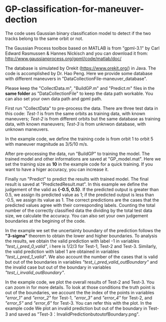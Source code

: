 # GP-classification-for-maneuver-dection
The code uses Gaussian binary classification model to detect if the two tracks belong to the same orbit or not.

The Gaussian Process toolbox based on MATLAB is from "gpml-3.1" by Carl Edward Rasmussen & Hannes Nickisch and you can download it from: http://www.gaussianprocess.org/gpml/code/matlab/doc/

The database is simulated by Orekit (https://www.orekit.org/) in Java. The code is accomplished by Dr. Hao Peng. 
Here we provide some database with different maneuvers in "DataCollectionFile-maneuver_database".

Please keep the "CollectData.m", "BuildGP.m" and "Predict.m" files in the **same folder** as "DataCollectionFile" to keep the data path workable. 
You can also set your own data path and gpml path.

First run "CollectData" to pre-process the data. There are three test data in this code: 
*Test-1* is from the same orbits as training data, with known maneuvers;
*Test-2* is from different orbits but the same database as training data, with known maneuvers;
*Test-3* is from unknwon database, with unknown maneuvers.

In the example code, we define the training code is from orbit 1 to orbit 5 with maneuver magnitude as 3/5/10 m/s.

After pre-processing the data, run "BuildGP" to training the model. The trained model and other informations are saved at "GP_model.mat".
Here we set the training size as **10** in the example code for a quick training. If you want to have a higer accuracy, you can increase it.

Finally run "Predict" to predict the results with trained model. The final result is saved at "PredictedResult.mat".
In this example we define the judgement of the valid as **{-0.5, 0.5}**. If the predicted output is greater than 0.5, we assign its predicted value as 1; if the predicted output is less than -0.5, we assign its value as 1. The correct predictions are the cases that the predicted values agree with their corresponding labels. Counting the total number of the correctly classified data the dividing by the total test data size, we calculate the accuracy.
You can also set your own judgement boundaries at the begining of the code.

In the example we set the uncertainty boundary of the prediction follows the **"3-sigma"** theorem to obtain the lower and higher boundaries.
To analysis the results, we obtain the valid prediction with label -1 in variables *"test_i_pred_0_valid"*, i here is 1/2/3 for Test-1, Test-2 and Test-3. Similarly, the valid prediction with label 1 are obtained in variables *"test_i_pred_1_valid"*.
We also account the number of the cases that is valid but out of the boundaries in variables *"test_i_pred_valid_outBoundary"* and the invalid case but out of the boundary in variables *"test_i_invalid_outBoundary"*.

In the example code, we plot the overall results of Test-2 and Test-3. You can zoom in for more details.
To look at those conditions the truth point is out of the boundaries, we account the the index of the points in variables *"error_1"* and *"error_2"* for Test-1, *"error_3"* and *"error_4"* for Test-2, and *"error_5"* and *"error_6"* for Test-3. You can refer this with the plot. 
In the example code We plot an invalid prediction but out of the boundary in Test-3 and saved as "Test-3：InvalidPredictionbutoutofBoundary.png".


